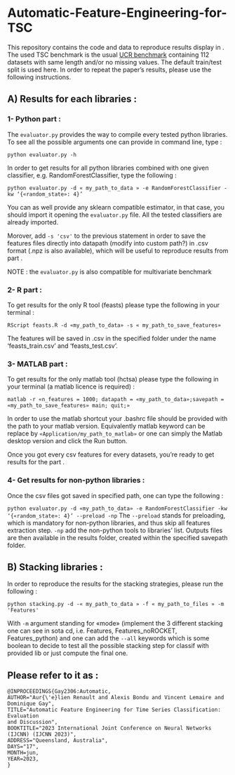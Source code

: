 # Automatic-Feature-Engineering-for-TSC

This repository contains the code and data to reproduce results display in <link to paper>. The used TSC benchmark is the usual [UCR benchmark](https://www.timeseriesclassification.com) containing 112 datasets with same length and/or no missing values. The default train/test split is used here. In order to repeat the paper’s results, please use the following instructions.

## A) Results for each libraries : 

### 1- Python part :

The `evaluator.py` provides the way to compile every tested python libraries. To see all the possible arguments one can provide in command line, type :

`python evaluator.py -h` 

In order to get results for all python libraries combined with one given classifier, e.g. RandomForestClassifier, type the following :

`python evaluator.py -d « my_path_to_data » -e RandomForestClassifier -kw ‘{«random_state»: 4}’` 

You can as well provide any sklearn compatible estimator, in that case, you should import it opening the `evaluator.py` file. All the tested classifiers are already imported.

Morover, add `-s 'csv'` to the previous statement in order to save the features files directly into datapath (modify into custom path?) in .csv format (.npz is also available), which will be useful to reproduce results from part <ref part stacking>.
  
NOTE : the `evaluator.py` is also compatible for multivariate benchmark

### 2- R part :
  
To get results for the only R tool (feasts) please type the following in your terminal :
  
`RScript feasts.R -d «my_path_to_data» -s « my_path_to_save_features»`

The features will be saved in .csv in the specified folder under the name ‘feasts_train.csv’ and ‘feasts_test.csv’.

### 3- MATLAB part :

To get results for the only matlab tool (hctsa) please type the following in your terminal (a matlab
licence is required) :
  
`matlab -r «n_features = 1000; datapath = «my_path_to_data»;savepath = «my_path_to_save_features» main; quit;»`

In order to use the matlab shortcut your .bashrc file should be provided with the path to your matlab version. 
Equivalently matlab keyword can be replace by `«Application/my_path_to_matlab»` or one can simply the Matlab desktop version and click the Run button.

Once you got every csv features for every datasets, you’re ready to get results for the part <ref part stacking>.

### 4- Get results for non-python libraries :
  
Once the csv files got saved in specified path, one can type the following :
 
`python evaluator.py -d «my_path_to_data» -e RandomForestClassifier -kw ‘{«random_state»: 4}’ --preload -np`
The `--preload` stands for preloading, which is mandatory for non-python libraries, and thus skip all features extraction step. `-np` add the non-python tools to libraries’ list.
Outputs files are then available in the results folder, created within the specified savepath folder.

  
## B) Stacking libraries :

 In order to reproduce the results for the stacking strategies, please run the following :
  
`python stacking.py -d -« my_path_to_data » -f « my_path_to_files » -m 'Features'`
  
With `-m` argument standing for «mode» (implement the 3 different stacking one can see in sota cd, i.e. Features, Features_noROCKET, Features_python) and one can add the `--all` keywords which is some boolean to decide to test all the possible stacking step for classif with provided lib or just compute the final one.

 ## Please refer to it as :
  

```
@INPROCEEDINGS{Gay2306:Automatic,
AUTHOR="Aur{\'e}lien Renault and Alexis Bondu and Vincent Lemaire and Dominique Gay",
TITLE="Automatic Feature Engineering for Time Series Classification: Evaluation
and Discussion",
BOOKTITLE="2023 International Joint Conference on Neural Networks (IJCNN) (IJCNN 2023)",
ADDRESS="Queensland, Australia",
DAYS="17",
MONTH=jun,
YEAR=2023,
}
``` 

  
 
